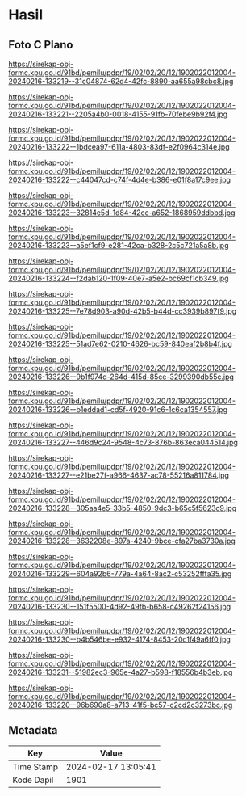 # Hasil

## Foto C Plano

https://sirekap-obj-formc.kpu.go.id/91bd/pemilu/pdpr/19/02/02/20/12/1902022012004-20240216-133219--31c04874-62d4-42fc-8890-aa655a98cbc8.jpg

https://sirekap-obj-formc.kpu.go.id/91bd/pemilu/pdpr/19/02/02/20/12/1902022012004-20240216-133221--2205a4b0-0018-4155-91fb-70febe9b92f4.jpg

https://sirekap-obj-formc.kpu.go.id/91bd/pemilu/pdpr/19/02/02/20/12/1902022012004-20240216-133222--1bdcea97-611a-4803-83df-e2f0964c314e.jpg

https://sirekap-obj-formc.kpu.go.id/91bd/pemilu/pdpr/19/02/02/20/12/1902022012004-20240216-133222--c44047cd-c74f-4d4e-b386-e01f8a17c9ee.jpg

https://sirekap-obj-formc.kpu.go.id/91bd/pemilu/pdpr/19/02/02/20/12/1902022012004-20240216-133223--32814e5d-1d84-42cc-a652-1868959ddbbd.jpg

https://sirekap-obj-formc.kpu.go.id/91bd/pemilu/pdpr/19/02/02/20/12/1902022012004-20240216-133223--a5ef1cf9-e281-42ca-b328-2c5c721a5a8b.jpg

https://sirekap-obj-formc.kpu.go.id/91bd/pemilu/pdpr/19/02/02/20/12/1902022012004-20240216-133224--f2dab120-1f09-40e7-a5e2-bc69cf1cb349.jpg

https://sirekap-obj-formc.kpu.go.id/91bd/pemilu/pdpr/19/02/02/20/12/1902022012004-20240216-133225--7e78d903-a90d-42b5-b44d-cc3939b897f9.jpg

https://sirekap-obj-formc.kpu.go.id/91bd/pemilu/pdpr/19/02/02/20/12/1902022012004-20240216-133225--51ad7e62-0210-4626-bc59-840eaf2b8b4f.jpg

https://sirekap-obj-formc.kpu.go.id/91bd/pemilu/pdpr/19/02/02/20/12/1902022012004-20240216-133226--9b1f974d-264d-415d-85ce-3299390db55c.jpg

https://sirekap-obj-formc.kpu.go.id/91bd/pemilu/pdpr/19/02/02/20/12/1902022012004-20240216-133226--b1eddad1-cd5f-4920-91c6-1c6ca1354557.jpg

https://sirekap-obj-formc.kpu.go.id/91bd/pemilu/pdpr/19/02/02/20/12/1902022012004-20240216-133227--446d9c24-9548-4c73-876b-863eca044514.jpg

https://sirekap-obj-formc.kpu.go.id/91bd/pemilu/pdpr/19/02/02/20/12/1902022012004-20240216-133227--e21be27f-a966-4637-ac78-55216a811784.jpg

https://sirekap-obj-formc.kpu.go.id/91bd/pemilu/pdpr/19/02/02/20/12/1902022012004-20240216-133228--305aa4e5-33b5-4850-9dc3-b65c5f5623c9.jpg

https://sirekap-obj-formc.kpu.go.id/91bd/pemilu/pdpr/19/02/02/20/12/1902022012004-20240216-133228--3632208e-897a-4240-9bce-cfa27ba3730a.jpg

https://sirekap-obj-formc.kpu.go.id/91bd/pemilu/pdpr/19/02/02/20/12/1902022012004-20240216-133229--604a92b6-779a-4a64-8ac2-c53252fffa35.jpg

https://sirekap-obj-formc.kpu.go.id/91bd/pemilu/pdpr/19/02/02/20/12/1902022012004-20240216-133230--151f5500-4d92-49fb-b658-c49262f24156.jpg

https://sirekap-obj-formc.kpu.go.id/91bd/pemilu/pdpr/19/02/02/20/12/1902022012004-20240216-133230--b4b546be-e932-4174-8453-20c1f49a6ff0.jpg

https://sirekap-obj-formc.kpu.go.id/91bd/pemilu/pdpr/19/02/02/20/12/1902022012004-20240216-133231--51982ec3-965e-4a27-b598-f18556b4b3eb.jpg

https://sirekap-obj-formc.kpu.go.id/91bd/pemilu/pdpr/19/02/02/20/12/1902022012004-20240216-133220--96b690a8-a713-41f5-bc57-c2cd2c3273bc.jpg


## Metadata

| Key        | Value               |
| ---------- | ------------------- |
| Time Stamp | 2024-02-17 13:05:41 |
| Kode Dapil | 1901                |



